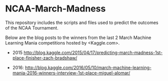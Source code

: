 # NCAA-March-Madness
This repository includes the scripts and files used to predict the outcomes of the NCAA Tournament.

Below are the blog posts to the winners from the last 2 March Machine Learning Mania competitions hosted by <Kaggle.com>.

* 2015 <http://blog.kaggle.com/2015/04/17/predicting-march-madness-1st-place-finisher-zach-bradshaw/>

* 2016: <http://blog.kaggle.com/2016/05/10/march-machine-learning-mania-2016-winners-interview-1st-place-miguel-alomar/>
